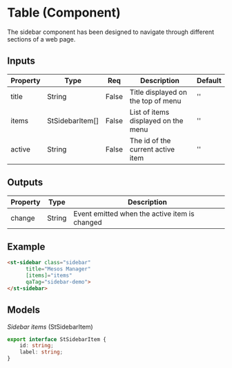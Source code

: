 # Table (Component)

   The sidebar component has been designed to navigate through different sections of a web page.

## Inputs

| Property | Type            | Req   | Description                         | Default |
| -------- | --------------- | ----- | ----------------------------------- | ------- |
| title    | String          | False | Title displayed on the top of menu  | ''      |
| items    | StSidebarItem[] | False | List of items displayed on the menu | ''      |
| active   | String          | False | The id of the current active item   | ''      |

## Outputs

| Property | Type   | Description                                    |
| -------- | ------ | ---------------------------------------------- |
| change   | String | Event emitted when the active item  is changed |

## Example


```html
<st-sidebar class="sidebar"
      title="Mesos Manager"
      [items]="items"
      qaTag="sidebar-demo">
</st-sidebar>
```

## Models

*Sidebar items* (StSidebarItem)

```typescript
export interface StSidebarItem {
    id: string;
    label: string;
}
```

